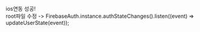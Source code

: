 ios연동 성공!
<br>
root파일 수정 ->     FirebaseAuth.instance.authStateChanges().listen((event) => updateUserState(event));
